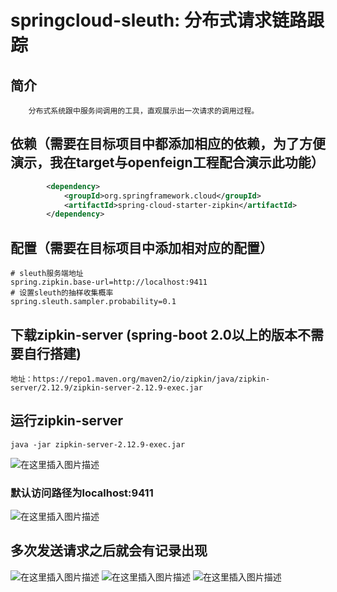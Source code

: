 # springcloud-sleuth: 分布式请求链路跟踪

## 简介
```text
    分布式系统跟中服务间调用的工具，直观展示出一次请求的调用过程。
```
## 依赖（需要在目标项目中都添加相应的依赖，为了方便演示，我在target与openfeign工程配合演示此功能）
```xml
        <dependency>
            <groupId>org.springframework.cloud</groupId>
            <artifactId>spring-cloud-starter-zipkin</artifactId>
        </dependency>
```
## 配置（需要在目标项目中添加相对应的配置）
```properties
# sleuth服务端地址
spring.zipkin.base-url=http://localhost:9411
# 设置sleuth的抽样收集概率
spring.sleuth.sampler.probability=0.1
```
## 下载zipkin-server (spring-boot 2.0以上的版本不需要自行搭建)
```text
地址：https://repo1.maven.org/maven2/io/zipkin/java/zipkin-server/2.12.9/zipkin-server-2.12.9-exec.jar
```
## 运行zipkin-server
```text
java -jar zipkin-server-2.12.9-exec.jar
```
![在这里插入图片描述](https://img-blog.csdnimg.cn/2020111222585242.png?x-oss-process=image/watermark,type_ZmFuZ3poZW5naGVpdGk,shadow_10,text_aHR0cHM6Ly9ibG9nLmNzZG4ubmV0L3dlaXhpbl80NTUyODk4Nw==,size_16,color_FFFFFF,t_70#pic_center)
### 默认访问路径为localhost:9411
![在这里插入图片描述](https://img-blog.csdnimg.cn/20201112230000676.png?x-oss-process=image/watermark,type_ZmFuZ3poZW5naGVpdGk,shadow_10,text_aHR0cHM6Ly9ibG9nLmNzZG4ubmV0L3dlaXhpbl80NTUyODk4Nw==,size_16,color_FFFFFF,t_70#pic_center)
## 多次发送请求之后就会有记录出现
![在这里插入图片描述](https://img-blog.csdnimg.cn/20201112230300740.png?x-oss-process=image/watermark,type_ZmFuZ3poZW5naGVpdGk,shadow_10,text_aHR0cHM6Ly9ibG9nLmNzZG4ubmV0L3dlaXhpbl80NTUyODk4Nw==,size_16,color_FFFFFF,t_70#pic_center)
![在这里插入图片描述](https://img-blog.csdnimg.cn/20201112230315323.png?x-oss-process=image/watermark,type_ZmFuZ3poZW5naGVpdGk,shadow_10,text_aHR0cHM6Ly9ibG9nLmNzZG4ubmV0L3dlaXhpbl80NTUyODk4Nw==,size_16,color_FFFFFF,t_70#pic_center)
![在这里插入图片描述](https://img-blog.csdnimg.cn/20201112230340511.png?x-oss-process=image/watermark,type_ZmFuZ3poZW5naGVpdGk,shadow_10,text_aHR0cHM6Ly9ibG9nLmNzZG4ubmV0L3dlaXhpbl80NTUyODk4Nw==,size_16,color_FFFFFF,t_70#pic_center)
